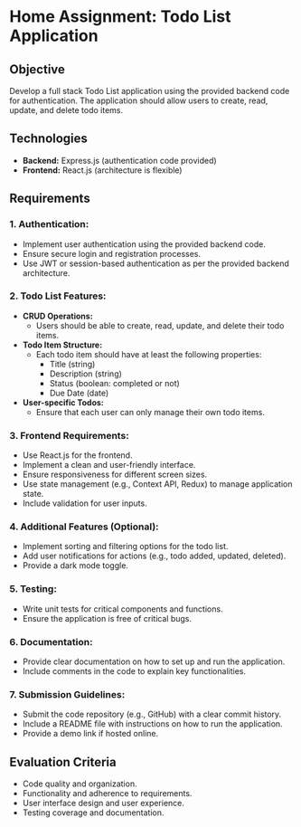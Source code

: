 # Home Assignment: Todo List Application

## Objective

Develop a full stack Todo List application using the provided backend code for authentication. The application should allow users to create, read, update, and delete todo items.

## Technologies

- **Backend:** Express.js (authentication code provided)
- **Frontend:** React.js (architecture is flexible)

## Requirements

### 1. Authentication:

- Implement user authentication using the provided backend code.
- Ensure secure login and registration processes.
- Use JWT or session-based authentication as per the provided backend architecture.

### 2. Todo List Features:

- **CRUD Operations:**
  - Users should be able to create, read, update, and delete their todo items.
- **Todo Item Structure:**
  - Each todo item should have at least the following properties:
    - Title (string)
    - Description (string)
    - Status (boolean: completed or not)
    - Due Date (date)
- **User-specific Todos:**
  - Ensure that each user can only manage their own todo items.

### 3. Frontend Requirements:

- Use React.js for the frontend.
- Implement a clean and user-friendly interface.
- Ensure responsiveness for different screen sizes.
- Use state management (e.g., Context API, Redux) to manage application state.
- Include validation for user inputs.

### 4. Additional Features (Optional):

- Implement sorting and filtering options for the todo list.
- Add user notifications for actions (e.g., todo added, updated, deleted).
- Provide a dark mode toggle.

### 5. Testing:

- Write unit tests for critical components and functions.
- Ensure the application is free of critical bugs.

### 6. Documentation:

- Provide clear documentation on how to set up and run the application.
- Include comments in the code to explain key functionalities.

### 7. Submission Guidelines:

- Submit the code repository (e.g., GitHub) with a clear commit history.
- Include a README file with instructions on how to run the application.
- Provide a demo link if hosted online.

## Evaluation Criteria

- Code quality and organization.
- Functionality and adherence to requirements.
- User interface design and user experience.
- Testing coverage and documentation.
